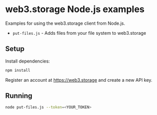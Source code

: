 # web3.storage Node.js examples

Examples for using the web3.storage client from Node.js.

- `put-files.js` - Adds files from your file system to web3.storage

## Setup

Install dependencies:

```sh
npm install
```

Register an account at https://web3.storage and create a new API key.

## Running

```sh
node put-files.js --token=<YOUR_TOKEN>
```
